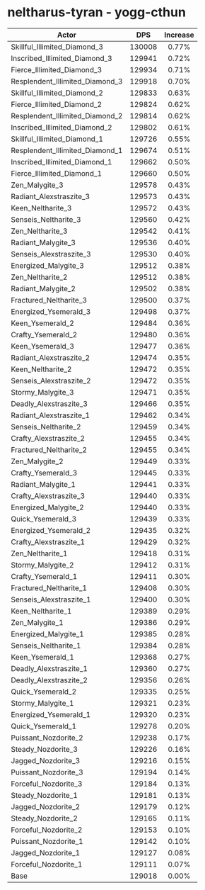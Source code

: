 # neltharus-tyran - yogg-cthun
| Actor | DPS | Increase |
|---|:---:|:---:|
|Skillful_Illimited_Diamond_3|130008|0.77%|
|Inscribed_Illimited_Diamond_3|129941|0.72%|
|Fierce_Illimited_Diamond_3|129934|0.71%|
|Resplendent_Illimited_Diamond_3|129918|0.70%|
|Skillful_Illimited_Diamond_2|129833|0.63%|
|Fierce_Illimited_Diamond_2|129824|0.62%|
|Resplendent_Illimited_Diamond_2|129814|0.62%|
|Inscribed_Illimited_Diamond_2|129802|0.61%|
|Skillful_Illimited_Diamond_1|129726|0.55%|
|Resplendent_Illimited_Diamond_1|129674|0.51%|
|Inscribed_Illimited_Diamond_1|129662|0.50%|
|Fierce_Illimited_Diamond_1|129660|0.50%|
|Zen_Malygite_3|129578|0.43%|
|Radiant_Alexstraszite_3|129573|0.43%|
|Keen_Neltharite_3|129572|0.43%|
|Senseis_Neltharite_3|129560|0.42%|
|Zen_Neltharite_3|129542|0.41%|
|Radiant_Malygite_3|129536|0.40%|
|Senseis_Alexstraszite_3|129530|0.40%|
|Energized_Malygite_3|129512|0.38%|
|Zen_Neltharite_2|129512|0.38%|
|Radiant_Malygite_2|129502|0.38%|
|Fractured_Neltharite_3|129500|0.37%|
|Energized_Ysemerald_3|129498|0.37%|
|Keen_Ysemerald_2|129484|0.36%|
|Crafty_Ysemerald_2|129480|0.36%|
|Keen_Ysemerald_3|129477|0.36%|
|Radiant_Alexstraszite_2|129474|0.35%|
|Keen_Neltharite_2|129472|0.35%|
|Senseis_Alexstraszite_2|129472|0.35%|
|Stormy_Malygite_3|129471|0.35%|
|Deadly_Alexstraszite_3|129466|0.35%|
|Radiant_Alexstraszite_1|129462|0.34%|
|Senseis_Neltharite_2|129459|0.34%|
|Crafty_Alexstraszite_2|129455|0.34%|
|Fractured_Neltharite_2|129455|0.34%|
|Zen_Malygite_2|129449|0.33%|
|Crafty_Ysemerald_3|129445|0.33%|
|Radiant_Malygite_1|129441|0.33%|
|Crafty_Alexstraszite_3|129440|0.33%|
|Energized_Malygite_2|129440|0.33%|
|Quick_Ysemerald_3|129439|0.33%|
|Energized_Ysemerald_2|129435|0.32%|
|Crafty_Alexstraszite_1|129429|0.32%|
|Zen_Neltharite_1|129418|0.31%|
|Stormy_Malygite_2|129412|0.31%|
|Crafty_Ysemerald_1|129411|0.30%|
|Fractured_Neltharite_1|129408|0.30%|
|Senseis_Alexstraszite_1|129400|0.30%|
|Keen_Neltharite_1|129389|0.29%|
|Zen_Malygite_1|129386|0.29%|
|Energized_Malygite_1|129385|0.28%|
|Senseis_Neltharite_1|129384|0.28%|
|Keen_Ysemerald_1|129368|0.27%|
|Deadly_Alexstraszite_1|129360|0.27%|
|Deadly_Alexstraszite_2|129356|0.26%|
|Quick_Ysemerald_2|129335|0.25%|
|Stormy_Malygite_1|129321|0.23%|
|Energized_Ysemerald_1|129320|0.23%|
|Quick_Ysemerald_1|129278|0.20%|
|Puissant_Nozdorite_2|129238|0.17%|
|Steady_Nozdorite_3|129226|0.16%|
|Jagged_Nozdorite_3|129216|0.15%|
|Puissant_Nozdorite_3|129194|0.14%|
|Forceful_Nozdorite_3|129184|0.13%|
|Steady_Nozdorite_1|129181|0.13%|
|Jagged_Nozdorite_2|129179|0.12%|
|Steady_Nozdorite_2|129165|0.11%|
|Forceful_Nozdorite_2|129153|0.10%|
|Puissant_Nozdorite_1|129142|0.10%|
|Jagged_Nozdorite_1|129127|0.08%|
|Forceful_Nozdorite_1|129111|0.07%|
|Base|129018|0.00%|

